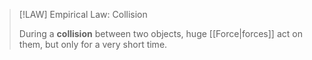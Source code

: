 >[!LAW] Empirical Law: Collision
>
>During a **collision** between two objects, huge [[Force|forces]] act on them, but only for a very short time.
>